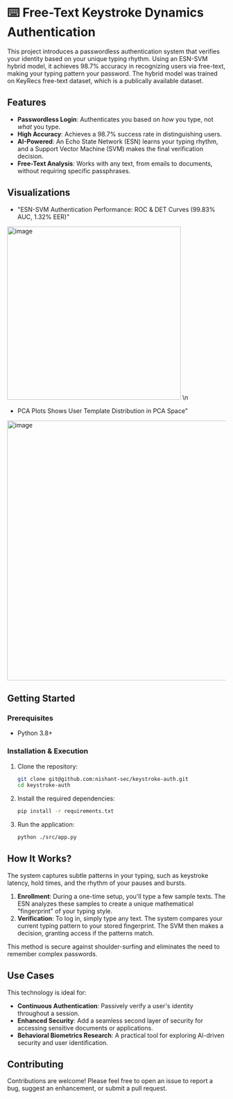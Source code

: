 # ⌨️ Free-Text Keystroke Dynamics Authentication

This project introduces a passwordless authentication system that verifies your identity based on your unique typing rhythm. Using an ESN-SVM hybrid model, it achieves 98.7% accuracy in recognizing users via free-text, making your typing pattern your password. The hybrid model was trained on KeyRecs free-text dataset, which is a publically available dataset.

## Features

  - **Passwordless Login**: Authenticates you based on *how* you type, not *what* you type.
  - **High Accuracy**: Achieves a 98.7% success rate in distinguishing users.
  - **AI-Powered**: An Echo State Network (ESN) learns your typing rhythm, and a Support Vector Machine (SVM) makes the final verification decision.
  - **Free-Text Analysis**: Works with any text, from emails to documents, without requiring specific passphrases.

## Visualizations
- "ESN-SVM Authentication Performance: ROC & DET Curves (99.83% AUC, 1.32% EER)"
<img width="400" height="400" alt="image" src="https://github.com/user-attachments/assets/b0fbaef2-b99e-4978-98d7-8bacc572a88f" />
\n

- PCA Plots Shows User Template Distribution in PCA Space"
<img width="700" height="600" alt="image" src="https://github.com/user-attachments/assets/622204c3-1787-4dda-9a36-4e71ffe68771" />



## Getting Started

### Prerequisites

  - Python 3.8+

### Installation & Execution

1.  Clone the repository:
    ```bash
    git clone git@github.com:nishant-sec/keystroke-auth.git
    cd keystroke-auth
    ```
2.  Install the required dependencies:
    ```bash
    pip install -r requirements.txt
    ```
3.  Run the application:
    ```bash
    python ./src/app.py
    ```

## How It Works?

The system captures subtle patterns in your typing, such as keystroke latency, hold times, and the rhythm of your pauses and bursts.

1.  **Enrollment**: During a one-time setup, you'll type a few sample texts. The ESN analyzes these samples to create a unique mathematical "fingerprint" of your typing style.
2.  **Verification**: To log in, simply type any text. The system compares your current typing pattern to your stored fingerprint. The SVM then makes a decision, granting access if the patterns match.

This method is secure against shoulder-surfing and eliminates the need to remember complex passwords.


## Use Cases

This technology is ideal for:

  - **Continuous Authentication**: Passively verify a user's identity throughout a session.
  - **Enhanced Security**: Add a seamless second layer of security for accessing sensitive documents or applications.
  - **Behavioral Biometrics Research**: A practical tool for exploring AI-driven security and user identification.


## Contributing

Contributions are welcome\! Please feel free to open an issue to report a bug, suggest an enhancement, or submit a pull request.
